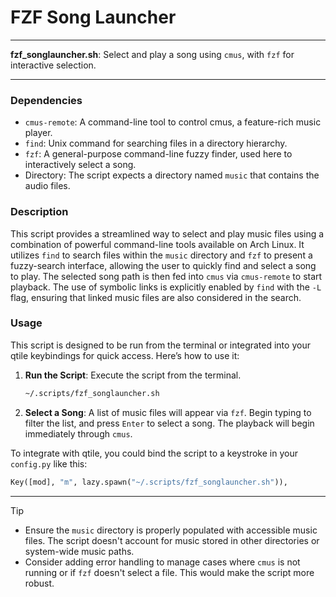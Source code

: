 # FZF Song Launcher

---

**fzf_songlauncher.sh**: Select and play a song using `cmus`, with `fzf` for interactive selection.

---

### Dependencies

- `cmus-remote`: A command-line tool to control cmus, a feature-rich music player.
- `find`: Unix command for searching files in a directory hierarchy.
- `fzf`: A general-purpose command-line fuzzy finder, used here to interactively select a song.
- Directory: The script expects a directory named `music` that contains the audio files.

### Description

This script provides a streamlined way to select and play music files using a combination of powerful command-line tools available on Arch Linux. It utilizes `find` to search files within the `music` directory and `fzf` to present a fuzzy-search interface, allowing the user to quickly find and select a song to play. The selected song path is then fed into `cmus` via `cmus-remote` to start playback. The use of symbolic links is explicitly enabled by `find` with the `-L` flag, ensuring that linked music files are also considered in the search.

### Usage

This script is designed to be run from the terminal or integrated into your qtile keybindings for quick access. Here’s how to use it:

1. **Run the Script**: Execute the script from the terminal.
   ```bash
   ~/.scripts/fzf_songlauncher.sh
   ```

2. **Select a Song**: A list of music files will appear via `fzf`. Begin typing to filter the list, and press `Enter` to select a song. The playback will begin immediately through `cmus`.

To integrate with qtile, you could bind the script to a keystroke in your `config.py` like this:

```python
Key([mod], "m", lazy.spawn("~/.scripts/fzf_songlauncher.sh")),
```

---

> [!TIP]
> - Ensure the `music` directory is properly populated with accessible music files. The script doesn't account for music stored in other directories or system-wide music paths.
> - Consider adding error handling to manage cases where `cmus` is not running or if `fzf` doesn't select a file. This would make the script more robust.